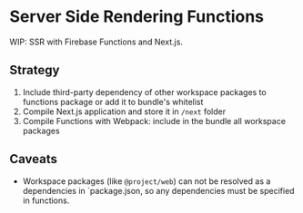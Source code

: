 # Server Side Rendering Functions

WIP: SSR with Firebase Functions and Next.js.

## Strategy

1. Include third-party dependency of other workspace packages to functions package or add it to bundle's whitelist
1. Compile Next.js application and store it in `/next` folder
1. Compile Functions with Webpack: include in the bundle all workspace packages

## Caveats

- Workspace packages (like `@project/web`) can not be resolved as a dependencies in `package.json, so any dependencies must be specified in functions.
